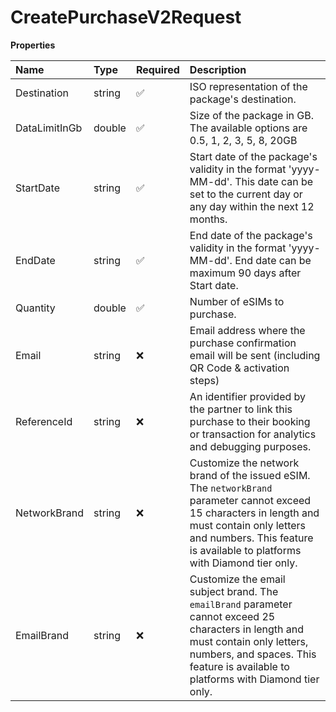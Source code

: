 # CreatePurchaseV2Request

**Properties**

| Name          | Type   | Required | Description                                                                                                                                                                                                                  |
| :------------ | :----- | :------- | :--------------------------------------------------------------------------------------------------------------------------------------------------------------------------------------------------------------------------- |
| Destination   | string | ✅       | ISO representation of the package's destination.                                                                                                                                                                             |
| DataLimitInGb | double | ✅       | Size of the package in GB. The available options are 0.5, 1, 2, 3, 5, 8, 20GB                                                                                                                                                |
| StartDate     | string | ✅       | Start date of the package's validity in the format 'yyyy-MM-dd'. This date can be set to the current day or any day within the next 12 months.                                                                               |
| EndDate       | string | ✅       | End date of the package's validity in the format 'yyyy-MM-dd'. End date can be maximum 90 days after Start date.                                                                                                             |
| Quantity      | double | ✅       | Number of eSIMs to purchase.                                                                                                                                                                                                 |
| Email         | string | ❌       | Email address where the purchase confirmation email will be sent (including QR Code & activation steps)                                                                                                                      |
| ReferenceId   | string | ❌       | An identifier provided by the partner to link this purchase to their booking or transaction for analytics and debugging purposes.                                                                                            |
| NetworkBrand  | string | ❌       | Customize the network brand of the issued eSIM. The `networkBrand` parameter cannot exceed 15 characters in length and must contain only letters and numbers. This feature is available to platforms with Diamond tier only. |
| EmailBrand    | string | ❌       | Customize the email subject brand. The `emailBrand` parameter cannot exceed 25 characters in length and must contain only letters, numbers, and spaces. This feature is available to platforms with Diamond tier only.       |
